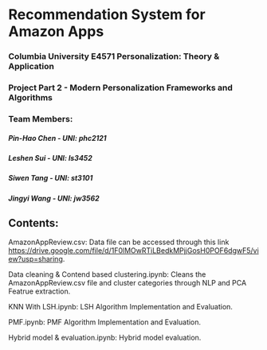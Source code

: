 
# Recommendation System for Amazon Apps

### Columbia University E4571 Personalization: Theory & Application
### Project Part 2 - Modern Personalization Frameworks and Algorithms


### Team Members:
##### Pin-Hao Chen - UNI: phc2121 
##### Leshen Sui - UNI: ls3452
##### Siwen Tang - UNI: st3101
##### Jingyi Wang - UNI: jw3562




## Contents:

AmazonAppReview.csv: Data file can be accessed through this link https://drive.google.com/file/d/1F0lMOwRTiLBedkMPjjGosH0POF6dgwF5/view?usp=sharing.

Data cleaning & Contend based clustering.ipynb: Cleans the AmazonAppReview.csv file and cluster categories through NLP and PCA Featrue extraction.

KNN With LSH.ipynb: LSH Algorithm Implementation and Evaluation.

PMF.ipynb: PMF Algorithm Implementation and Evaluation.

Hybrid model & evaluation.ipynb: Hybrid model evaluation.
